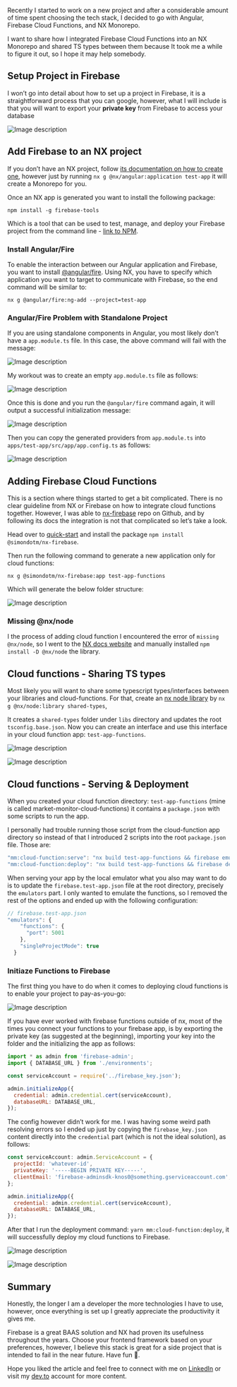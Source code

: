 Recently I started to work on a new project and after a considerable amount of time spent choosing the tech stack, I decided to go with Angular, Firebase Cloud Functions, and NX Monorepo.

I want to share how I integrated Firebase Cloud Functions into an NX Monorepo and shared TS types between them because It took me a while to figure it out, so I hope it may help somebody.

## Setup Project in Firebase

I won’t go into detail about how to set up a project in Firebase, it is a straightforward process that you can google, however, what I will include is that you will want to export your **private key** from Firebase to access your database

![Image description](https://dev-to-uploads.s3.amazonaws.com/uploads/articles/b5443pzcuqoo3yo4o66v.png)

## Add Firebase to an NX project

If you don’t have an NX project, follow [its documentation on how to create one](https://nx.dev/packages/angular/generators/application), however just by running `nx g @nx/angular:application test-app` it will create a Monorepo for you.

Once an NX app is generated you want to install the following package:

`npm install -g firebase-tools`

Which is a tool that can be used to test, manage, and deploy your Firebase project from the command line - [link to NPM](https://www.npmjs.com/package/firebase-tools/v/10.9.2).

### Install Angular/Fire

To enable the interaction between our Angular application and Firebase, you want to install [@angular/fire](https://www.npmjs.com/package/@angular/fire). Using NX, you have to specify which application you want to target to communicate with Firebase, so the end command will be similar to:

```JS
nx g @angular/fire:ng-add --project=test-app
```

### Angular/Fire Problem with Standalone Project

If you are using standalone components in Angular, you most likely don’t have a `app.module.ts` file. In this case, the above command will fail with the message:

![Image description](https://dev-to-uploads.s3.amazonaws.com/uploads/articles/j0oka4n68lxhs4zmfolr.png)

My workout was to create an empty `app.module.ts` file as follows:

![Image description](https://dev-to-uploads.s3.amazonaws.com/uploads/articles/o459kyjl0bgefl71d5h2.png)

Once this is done and you run the `@angular/fire` command again, it will output a successful initialization message:

![Image description](https://dev-to-uploads.s3.amazonaws.com/uploads/articles/lvb27dksnz5yjtywt5ih.png)

Then you can copy the generated providers from `app.module.ts` into `apps/test-app/src/app/app.config.ts` as follows:

![Image description](https://dev-to-uploads.s3.amazonaws.com/uploads/articles/17uc1250uenc5abe7bkt.png)

## Adding Firebase Cloud Functions

This is a section where things started to get a bit complicated. There is no clear guideline from NX or Firebase on how to integrate cloud functions together. However, I was able to [nx-firebase](https://github.com/simondotm/nx-firebase) repo on Github, and by following its docs the integration is not that complicated so let’s take a look.

Head over to [quick-start](https://github.com/simondotm/nx-firebase/blob/main/docs/quick-start.md) and install the package `npm install @simondotm/nx-firebase`.

Then run the following command to generate a new application only for cloud functions:

```JS
nx g @simondotm/nx-firebase:app test-app-functions
```

Which will generate the below folder structure:

![Image description](https://dev-to-uploads.s3.amazonaws.com/uploads/articles/vt9ginau9pheacgm62p3.png)

### Missing @nx/node

I the process of adding cloud function I encountered the error of `missing @nx/node`, so I went to the [NX docs website](https://nx.dev/packages/node) and manually installed `npm install -D @nx/node` the library.

## Cloud functions - Sharing TS types

Most likely you will want to share some typescript types/interfaces between your libraries and cloud-functions. For that, create an [nx node library](https://nx.dev/packages/node/generators/library) by `nx g @nx/node:library shared-types`,

It creates a `shared-types` folder under `libs` directory and updates the root `tsconfig.base.json`. Now you can create an interface and use this interface in your cloud function app: `test-app-functions`.

![Image description](https://dev-to-uploads.s3.amazonaws.com/uploads/articles/1onmt47f4zuidak6qpk9.png)

![Image description](https://dev-to-uploads.s3.amazonaws.com/uploads/articles/l23llr8v1qayeb5d7iy6.png)

## Cloud functions - Serving & Deployment

When you created your cloud function directory: `test-app-functions` (mine is called market-monitor-cloud-functions) it contains a `package.json` with some scripts to run the app.

I personally had trouble running those script from the cloud-function app directory so instead of that I introduced 2 scripts into the root `package.json` file. Those are:

```jsx
"mm:cloud-function:serve": "nx build test-app-functions && firebase emulators:start --only functions --config firebase.test-app-functions.json",
"mm:cloud-function:deploy": "nx build test-app-functions && firebase deploy --only functions --config firebase.test-app-functions.json"
```

When serving your app by the local emulator what you also may want to do is to update the `firebase.test-app.json` file at the root directory, precisely the `emulators` part. I only wanted to emulate the functions, so I removed the rest of the options and ended up with the following configuration:

```jsx
// firebase.test-app.json
"emulators": {
    "functions": {
      "port": 5001
    },
    "singleProjectMode": true
  }
```

### Initiaze Functions to Firebase

The first thing you have to do when it comes to deploying cloud functions is to enable your project to pay-as-you-go:

![Image description](https://dev-to-uploads.s3.amazonaws.com/uploads/articles/z2rv49l07jcwzn3xpgna.png)

If you have ever worked with firebase functions outside of nx, most of the times you connect your functions to your firebase app, is by exporting the private key (as suggested at the beginning), importing your key into the folder and the initializing the app as follows:

```jsx
import * as admin from 'firebase-admin';
import { DATABASE_URL } from './environments';

const serviceAccount = require('../firebase_key.json');

admin.initializeApp({
  credential: admin.credential.cert(serviceAccount),
  databaseURL: DATABASE_URL,
});
```

The config however didn’t work for me. I was having some weird path resolving errors so I ended up just by copying the `firebase_key.json` content directly into the `credential` part (which is not the ideal solution), as follows:

```jsx
const serviceAccount: admin.ServiceAccount = {
  projectId: 'whatever-id',
  privateKey: '-----BEGIN PRIVATE KEY-----',
  clientEmail: 'firebase-adminsdk-knos0@something.gserviceaccount.com',
};

admin.initializeApp({
  credential: admin.credential.cert(serviceAccount),
  databaseURL: DATABASE_URL,
});
```

After that I run the deployment command: `yarn mm:cloud-function:deploy`, it will successfully deploy my cloud functions to Firebase.

![Image description](https://dev-to-uploads.s3.amazonaws.com/uploads/articles/y8p6w57ftuflylkwx9z2.png)

![Image description](https://dev-to-uploads.s3.amazonaws.com/uploads/articles/2ilniugibyeov938404u.png)

## Summary

Honestly, the longer I am a developer the more technologies I have to use, however, once everything is set up I greatly appreciate the productivity it gives me.

Firebase is a great BAAS solution and NX had proven its usefulness throughout the years. Choose your frontend framework based on your preferences, however, I believe this stack is great for a side project that is intended to fail in the near future. Have fun 👋.

Hope you liked the article and feel free to connect with me on [LinkedIn](https://www.linkedin.com/in/eduard-krivanek) or visit my [dev.to](https://dev.to/krivanek06) account for more content.
